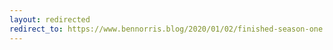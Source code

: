 ```yaml
---
layout: redirected
redirect_to: https://www.bennorris.blog/2020/01/02/finished-season-one.html
---
```

